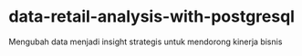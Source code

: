 # data-retail-analysis-with-postgresql
Mengubah data menjadi insight strategis untuk mendorong kinerja bisnis 
